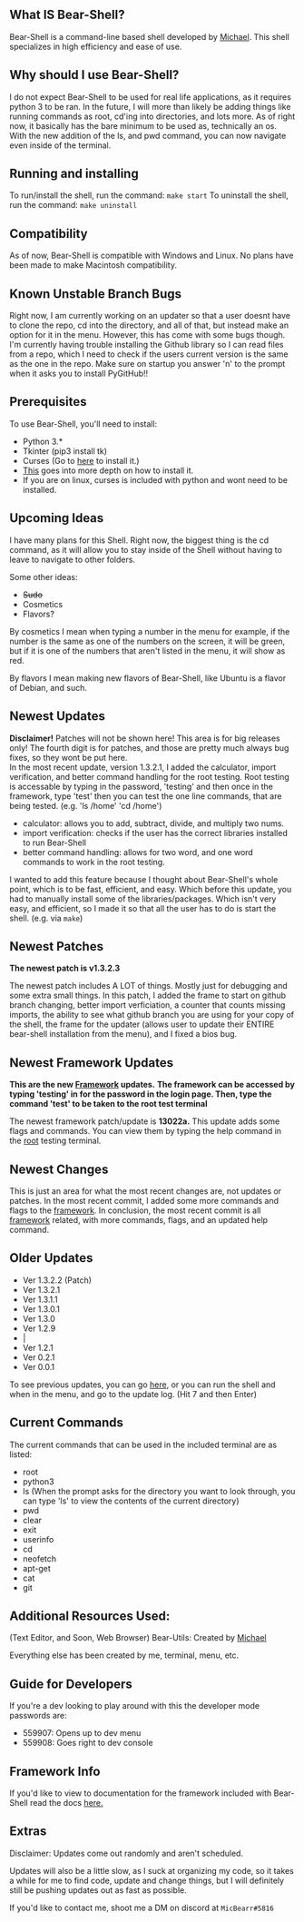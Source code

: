 ## What IS Bear-Shell?
Bear-Shell is a command-line based shell developed by [Michael](https://github.com/BizzyPythonBear). This shell specializes in high efficiency and ease of use.

## Why should I use Bear-Shell?
I do not expect Bear-Shell to be used for real life applications, as it requires python 3 to be ran. In the future, I will more than likely be adding things like running commands as root, cd'ing into directories, and lots more. As of right now, it basically has the bare minimum to be used as, technically an os. With the new addition of the ls, and pwd command, you can now navigate even inside of the terminal.

## Running and installing
To run/install the shell, run the command: ```make start```
To uninstall the shell, run the command: ```make uninstall```

## Compatibility
As of now, Bear-Shell is compatible with Windows and Linux. No plans have been made to make Macintosh compatibility.

## Known Unstable Branch Bugs
Right now, I am currently working on an updater so that a user doesnt have to clone the repo, cd into the directory, and all of that, but instead make an option for it in the menu. However, this has come with some bugs though. I'm currently having trouble installing the Github library so I can read files from a repo, which I need to check if the users current version is the same as the one in the repo. Make sure on startup you answer 'n' to the prompt when it asks you to install PyGitHub!!

## Prerequisites
To use Bear-Shell, you'll need to install:
- Python 3.*
- Tkinter (pip3 install tk)
- Curses (Go to [here](https://www.lfd.uci.edu/~gohlke/pythonlibs/#curses) to install it.)
-	[This](https://stackoverflow.com/questions/32417379/what-is-needed-for-curses-in-python-3-4-on-windows7) goes into more depth on how to install it.
- 	If you are on linux, curses is included with python and wont need to be installed.

## Upcoming Ideas
I have many plans for this Shell. Right now, the biggest thing is the cd command, as it will allow you to stay inside of the Shell without having to leave to navigate to other folders.

Some other ideas:
- ~~Sudo~~
- Cosmetics
- Flavors?

By cosmetics I mean when typing a number in the menu for example, if the number is the same as one of the numbers on the screen, it will be green, but if it is one of the numbers that aren't listed in the menu, it will show as red.

By flavors I mean making new flavors of Bear-Shell, like Ubuntu is a flavor of Debian, and such.

## Newest Updates
<b>Disclaimer!</b> Patches will not be shown here! This area is for big releases only! The fourth digit is for patches, and those are pretty much always bug fixes, so they wont be put here.
<br>
In the most recent update, version 1.3.2.1, I added the calculator, import verification, and better command handling for the root testing. Root testing is accessable by typing in the password, 'testing' and then once in the framework, type 'test' then you can test the one line commands, that are being tested. (e.g. 'ls /home' 'cd /home')

- calculator: allows you to add, subtract, divide, and multiply two nums.
- import verification: checks if the user has the correct libraries installed to run Bear-Shell
- better command handling: allows for two word, and one word commands to work in the root testing.

I wanted to add this feature because I thought about Bear-Shell's whole point, which is to be fast, efficient, and easy. Which before this update, you had to manually install some of the libraries/packages. Which isn't very easy, and efficient, so I made it so that all the user has to do is start the shell. (e.g. via ```make```)

## Newest Patches
<b>The newest patch is v1.3.2.3</b>
<br>
<p>The newest patch includes A LOT of things. Mostly just for debugging and some extra small things. In this patch, I added the frame to start on github branch changing, better import verficiation, a counter that counts missing imports, the ability to see what github branch you are using for your copy of the shell, the frame for the updater (allows user to update their ENTIRE bear-shell installation from the menu), and I fixed a bios bug.</p>

## Newest Framework Updates
<b>This are the new <u>Framework</u> updates.</b>
<b>The framework can be accessed by typing 'testing' in for the password in the login page. Then, type the command 'test' to be taken to the root test terminal</b>
<p>The newest framework patch/update is <b>13022a.</b> This update adds some flags and commands. You can view them by typing the help command in the <u>root</u> testing terminal.</p>

## Newest Changes
This is just an area for what the most recent changes are, not updates or patches.
In the most recent commit, I added some more commands and flags to the [framework](https://github.com/BizzyPythonBear/Bear-Shell/blob/testing/docs/Framework-Docs.md). In conclusion, the most recent commit is all [framework](https://github.com/BizzyPythonBear/Bear-Shell/blob/testing/docs/Framework-Docs.md) related, with more commands, flags, and an updated help command.

## Older Updates
- Ver 1.3.2.2 (Patch)
- Ver 1.3.2.1
- Ver 1.3.1.1
- Ver 1.3.0.1
- Ver 1.3.0
- Ver 1.2.9
- 	 |
- Ver 1.2.1
- Ver 0.2.1
- Ver 0.0.1

To see previous updates, you can go [here](https://github.com/BizzyPythonBear/Bear-Shell/blob/testing/prev.txt), or you can run the shell and when in the menu, and go to the update log. (Hit 7 and then Enter)

## Current Commands 
The current commands that can be used in the included terminal are as listed:
- root
- python3
- ls (When the prompt asks for the directory you want to look through, you can type 'ls' to view the contents of the current directory)
- pwd
- clear
- exit
- userinfo
- cd
- neofetch
- apt-get
- cat
- git

## Additional Resources Used:
(Text Editor, and Soon, Web Browser)
Bear-Utils: Created by [Michael](https://github.com/BizzyPythonBear)

Everything else has been created by me, terminal, menu, etc.

## Guide for Developers
If you're a dev looking to play around with this the developer mode passwords are:
- 559907: Opens up to dev menu
- 559908: Goes right to dev console

## Framework Info
If you'd like to view to documentation for the framework included with Bear-Shell read the docs [here.](https://github.com/BizzyPythonBear/Bear-Shell/blob/testing/docs/Framework-Docs.md)

## Extras
Disclaimer: Updates come out randomly and aren't scheduled.

Updates will also be a little slow, as I suck at organizing my code, so it takes a while for me to find code, update and change things, but I will definitely still be pushing updates out as fast as possible.

If you'd like to contact me, shoot me a DM on discord at ```MicBearr#5816```
